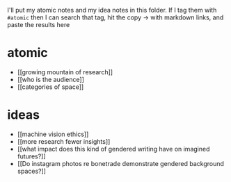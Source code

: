 I'll put my atomic notes and my idea notes in this folder. If I tag them with `#atomic` then I can search that tag, hit the copy -> with markdown links, and paste the results here

# atomic

- [[growing mountain of research]]
- [[who is the audience]]
- [[categories of space]]

# ideas

- [[machine vision ethics]]
- [[more research fewer insights]]
- [[what impact does this kind of gendered writing have on imagined futures?]]
- [[Do instagram photos re bonetrade demonstrate gendered background spaces?]]

